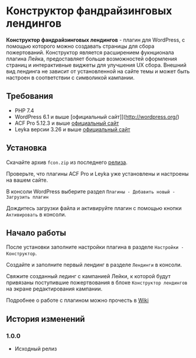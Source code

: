 # Конструктор фандрайзинговых лендингов

**Конструктор фандрайзинговых лендингов** - плагин для WordPress, с помощью которого можно создавать страницы для сбора пожертований. Конструктор является расширением фукнционала плагина Лейка, предоставляет больше возможностей оформления страниц и интерактивные виджеты для улучшения UX сбора. Внешний вид лендинга не зависит от установленной на сайте темы и может быть настроен в соответствии с символикой кампании. 


## Требования

- PHP 7.4
- WordPress 6.1 и выше [официальный сайт]](http://wordpress.org/)
- ACF Pro 5.12.3 и выше [официальный сайт](https://www.advancedcustomfields.com/pro/)
- Leyka версии 3.26 и выше [официальный сайт](https://leyka.org/)


## Установка

Скачайте архив `fcon.zip` из последнего [релиза](https://github.com/foralienbureau/fundconst/releases). 

Проверьте, что плагины ACF Pro и Leyka уже установлены и настроены на вашем сайте. 

В консоли WordPress выберите раздел `Плагины - Добавить новый - Загрузить плагин`

Дождитесь загрузки файла и активируйте плагин с помощью кнопки `Активировать` в консоли.


## Начало работы

После установки заполните настройки плагина в разделе `Настройки - Конструктор`.

Создайте и заполните первый лендинг в разделе `Лендинги` в консоли.

Свяжите созданный лединг с кампанией Лейки, к которой будут привязаны поступившие пожертвования в блоке `Конструктор лендингов` на экране редактирования кампании. 

Подробнее о работе с плагином можно прочесть в [Wiki](https://github.com/foralienbureau/fundconst/wiki)

## История изменений

### 1.0.0
- Исходный релиз
